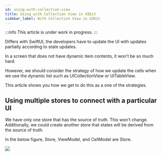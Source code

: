 ```yaml
---
id: using-with-collection-view
title: Using with Collection View in UIKit
sidebar_label: With Collection View in UIKit
---
```


:::info
This article is under work in progress.
:::

Differs with SwiftUI, the developers have to update the UI with updates partially according to state updates.

In a screen that does not have dynamic item contents, it won't be so much hard.

However, we should consider the strategy of how we update the cells when we use the dynamic list such as UICollectionView or UITableView.

This article shows you how we get to do this as a one of the strategies.

## Using multiple stores to connect with a particular UI

We have only one store that has the source of truth. This won't change.  
Additionally, we could create another store that states will be derived from the source of truth.

In the below figure, Store, ViewModel, and CellModel are Store.

![](https://user-images.githubusercontent.com/1888355/88272709-18f57180-cd14-11ea-8828-bf189f8cfbf2.png)
